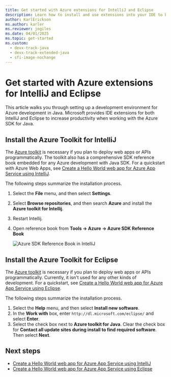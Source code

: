 ```yaml
---
title: Get started with Azure extensions for IntelliJ and Eclipse
description: Learn how to install and use extensions into your IDE to be more productive.
author: KarlErickson
ms.author: karler
ms.reviewer: jogiles
ms.date: 04/01/2025 
ms.topic: get-started
ms.custom:
  - devx-track-java
  - devx-track-extended-java
  - sfi-image-nochange
---
```


# Get started with Azure extensions for IntelliJ and Eclipse

This article walks you through setting up a development environment for Azure development in Java. Microsoft provides IDE extensions for both IntelliJ and Eclipse to increase productivity when working with the Azure SDK for Java.

## Install the Azure Toolkit for IntelliJ

The [Azure toolkit](../toolkit-for-intellij/index.yml) is necessary if you plan to deploy web apps or APIs programmatically. The toolkit also has a comprehensive SDK reference book embedded for any Azure development with Java SDK. For a quickstart with Azure Web Apps, see [Create a Hello World web app for Azure App Service using IntelliJ](../toolkit-for-intellij/create-hello-world-web-app.md).

The following steps summarize the installation process.

1. Select the **File** menu, and then select **Settings**.
1. Select **Browse repositories**, and then search **Azure** and install the **Azure toolkit for Intellij**.
1. Restart Intellij.
1. Open reference book from **Tools -> Azure -> Azure SDK Reference Book**

   ![Azure SDK Reference Book in IntelliJ](./media/azure-sdk-reference-book-intellij.png)

## Install the Azure Toolkit for Eclipse

The [Azure toolkit](../toolkit-for-eclipse/index.yml) is necessary if you plan to deploy web apps or APIs programmatically. Currently, it isn't used for any other kinds of development. For a quickstart, see [Create a Hello World web app for Azure App Service using Eclipse](../toolkit-for-eclipse/create-hello-world-web-app.md).

The following steps summarize the installation process.

1. Select the **Help** menu, and then select **Install new software**.
1. In the **Work with** box, enter `http://dl.microsoft.com/eclipse/` and select **Enter**.
1. Select the check box next to **Azure toolkit for Java**. Clear the check box for **Contact all update sites during install to find required software**. Then select **Next**.

## Next steps

* [Create a Hello World web app for Azure App Service using IntelliJ](../toolkit-for-intellij/create-hello-world-web-app.md)
* [Create a Hello World web app for Azure App Service using Eclipse](../toolkit-for-eclipse/create-hello-world-web-app.md)
